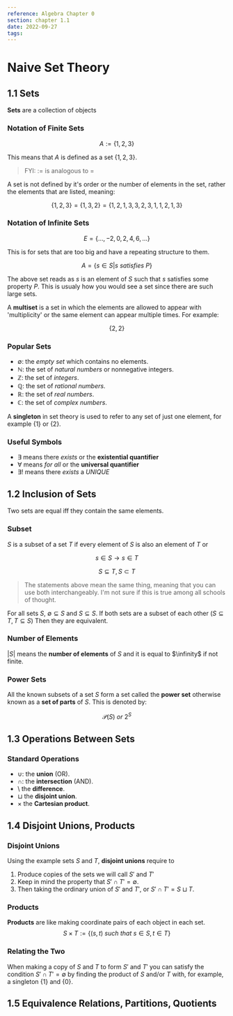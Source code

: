 ```yaml
---
reference: Algebra Chapter 0
section: chapter 1.1
date: 2022-09-27
tags:
---
```

# Naive Set Theory

## 1.1 Sets

**Sets** are a collection of objects

### Notation of Finite Sets

$$A:= \{1,2,3\}$$

This means that $A$ is defined as a set $\{1,2,3 \}$.

> FYI: $:=$ is analogous to $=$

A set is not defined by it's order or the number of elements in the set, rather the elements that are listed, meaning:

$$\{1,2,3\}=\{1,3,2\}=\{1,2,1,3,3,2,3,1,1,2,1,3\}$$

### Notation of Infinite Sets

$$E=\{...,-2,0,2,4,6, ...\}$$

This is for sets that are too big and have a repeating structure to them.

$$A=\{s\in S|s\:satisfies\:P\}$$

The above set reads as $s$ is an element of $S$ such that $s$ satisfies some property $P$. This is usualy how you would see a set since there are such large sets.

A **multiset** is a set in which the elements are allowed to appear with 'multiplicity' or the same element can appear multiple times. For example:

$$\{2,2\}$$

### Popular Sets

- $\emptyset$: the *empty set* which contains no elements.
- $\mathbb{N}$: the set of *natural numbers* or nonnegative integers.
- $\mathbb{Z}$: the set of *integers*.
- $\mathbb{Q}$: the set of *rational numbers*.
- $\mathbb{R}$: the set of *real numbers*.
- $\mathbb{C}$: the set of *complex numbers*.

A **singleton** in set theory is used to refer to any set of just one element, for example $\{1\}$ or $\{2\}$.

### Useful Symbols

- $\exists$ means there *exists* or the **existential quantifier**
- $\forall$ means *for all* or the **universal quantifier**
- $\exists !$ means there *exists* a *UNIQUE*



## 1.2 Inclusion of Sets

Two sets are equal iff they contain the same elements.

### Subset

$S$ is a subset of a set $T$ if every element of $S$ is also an element of $T$ or 

$$s \in S \rightarrow s \in T$$

$$S \subseteq T, S\subset T$$

> The statements above mean the same thing, meaning that you can use both interchangeably. I'm not sure if this is true among all schools of thought.

For all sets $S$, $\emptyset \subseteq S$ and $S \subseteq S$. If both sets are a subset of each other ($S \subseteq T, T \subseteq S$) Then they are equivalent.

### Number of Elements

$|S|$ means the **number of elements** of $S$ and it is equal to $\infinity$ if not finite.

### Power Sets

All the known subsets of a set $S$ form a set called the **power set** otherwise known as a **set of parts** of $S$. This is denoted by:

$$\mathcal{P}(S) \: or \: 2^{S}$$

## 1.3 Operations Between Sets

### Standard Operations

- $\cup$: the **union** (OR).
- $\cap$: the **intersection** (AND).
- $\setminus$ the **difference**.
- $\sqcup$ the **disjoint union**.
- $\times$ the **Cartesian product**.

## 1.4 Disjoint Unions, Products

### Disjoint Unions

Using the example sets $S$ and $T$, **disjoint unions** require to 
1. Produce copies of the sets we will call $S'$ and $T'$
2. Keep in mind the property that $S'\cap T' = \emptyset$.
3. Then taking the ordinary union of $S'$ and $T'$, or $S' \cap T' = S \sqcup T$.

### Products

**Products** are like making coordinate pairs of each object in each set.
$$ S \times T:= \{(s,t)\:such\:that\:s\in S, t\in T\}$$

### Relating the Two

When making a copy of $S$ and $T$ to form $S'$ and $T'$ you can satisfy the condition $S'\cap T' = \emptyset$ by finding the product of $S$ and/or $T$ with, for example, a singleton $\{1\}$ and $\{0\}$.

## 1.5 Equivalence Relations, Partitions, Quotients


